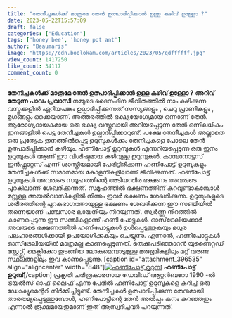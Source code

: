 ```yaml
---
title: "തേനീച്ചകൾക്ക് മാത്രമേ തേൻ ഉത്പാദിപ്പിക്കാൻ ഉള്ള കഴിവ് ഉള്ളോ ?"
date: 2023-05-22T15:57:09
draft: false
categories: ["Education"]
tags: ['honey bee', 'honey pot ant']
author: "Beaumaris"
image: "https://cdn.boolokam.com/articles/2023/05/qdffffff.jpg"
view_count: 1417250
like_count: 34117
comment_count: 0
---
```


**തേനീച്ചകൾക്ക് മാത്രമേ തേൻ ഉത്പാദിപ്പിക്കാൻ ഉള്ള കഴിവ് ഉള്ളോ ?** **അറിവ് തേടുന്ന പാവം പ്രവാസി** നമ്മുടെ ദൈനംദിന ജീവിതത്തിൽ നാം കഴിക്കുന്ന വസ്തുക്കളിൽ ഏറിയപങ്കും ഉല്പാദിപ്പിക്കുന്നത് സസ്യങ്ങളും , ചെറു പ്രാണികളും , മൃഗങ്ങളും ഒക്കെയാണ്. അത്തരത്തിൽ ഭക്ഷ്യയോഗ്യമായ ഒന്നാണ് തേൻ. ആരോഗ്യദായകമായ ഒരു ഭക്ഷ്യ വസ്തുവായി അറിയപ്പെടുന്ന തേൻ ഒന്നിലധികം ഇനങ്ങളിൽ പെട്ട തേനീച്ചകൾ ഉല്പാദിപ്പിക്കാറുണ്ട്. പക്ഷേ തേനീച്ചകൾ അല്ലാതെ ഒരു പ്രത്യേക ഇനത്തിൽപ്പെട്ട ഉറുമ്പുകൾക്കും തേനീച്ചകളെ പോലെ തേൻ ഉത്പാദിപ്പിക്കാൻ കഴിയും. ഹണിപോട്ട് ഉറുമ്പുകൾ എന്നറിയപ്പെടുന്ന ഒരു ഇനം ഉറുമ്പുകൾ ആണ് ഈ വിശിഷ്ടമായ കഴിവുള്ള ഉറുമ്പുകൾ. [](https://cdn.boolokam.com/articles/2023/05/qdffffff.jpg)കാമ്പനോട്ടസ് ഇൻഫ്ലാറ്റസ് എന്ന് ശാസ്ത്രീയമായി പേരിട്ടിരിക്കുന്ന ഹണിപോട്ട് ഉറുമ്പുകളും തേനീച്ചകൾക്ക് സമാനമായ കോളനികളിലാണ് ജീവിക്കുന്നത്. ഹണിപോട്ട് ഉറുമ്പുകൾ അവരുടെ സമൂഹത്തിന്റെ അടിയന്തിര ഭക്ഷണം അവരുടെ പുറകിലാണ് ശേഖരിക്കുന്നത്. സമൂഹത്തിൽ ഭക്ഷണത്തിന് കുറവുണ്ടാകുമ്പോൾ മറ്റുള്ള അയൽവാസികളിൽ നിന്നും ഇവർ ഭക്ഷണം ശേഖരിക്കുന്നു. ഉറുമ്പുകളുടെ ശരീരത്തിന്റെ പുറകുഭാഗത്തായുള്ള ഭക്ഷണം ശേഖരിക്കുന്ന ഈ സഞ്ചിയിൽ തന്നെയാണ് പഞ്ചസാര ലായനിയും നിറയുന്നത്. സ്വർണ്ണ നിറത്തിൽ കാണപ്പെടുന്ന ഈ സഞ്ചികളാണ് ഹണി പോട്ടുകൾ. ഓസ്‌ട്രേലിയക്കാർ അവരുടെ ഭക്ഷണത്തിൽ ഹണിപോട്ടുകൾ ഉൾപ്പെടുത്തുകയും മധുര പലഹാരങ്ങൾക്കായി ഉപയോഗിക്കുകയും ചെയ്യുന്നു. എന്നാൽ, ഹണിപോട്ടുകൾ ഓസ്‌ട്രേലിയയിൽ മാത്രമല്ല കാണപ്പെടുന്നത്. തെക്കുപടിഞ്ഞാറൻ യുണൈറ്റഡ് സ്റ്റേറ്റ്സ്, മെക്സിക്കോ തുടങ്ങിയ ലോകമെമ്പാടുമുള്ള മരുഭൂമികളിലും മറ്റ് വരണ്ട സ്ഥലങ്ങളിലും ഇവ കാണപ്പെടുന്നു. [caption id="attachment_396535" align="aligncenter" width="848"][![ഹണിപോട്ട് ഉറുമ്പ് ](https://cdn.boolokam.com/articles/2023/05/gegeg-3.jpg)](https://cdn.boolokam.com/articles/2023/05/gegeg-3.jpg) **ഹണിപോട്ട് ഉറുമ്പ്**[/caption] പ്രകൃതി ചരിത്രകാരനായ ഡേവിഡ് ആറ്റൻബറോ 1990 -ൽ ട്രയൽസ് ഓഫ് ലൈഫ് എന്ന പേരിൽ ഹണിപോട്ട് ഉറുമ്പുകളെ കുറിച്ച് ഒരു ഡോക്യുമെന്ററി നിർമ്മിച്ചിട്ടുണ്ട്. തേനീച്ചകൾ ഉത്പാദിപ്പിക്കുന്ന തേനുമായി താരതമ്യപ്പെടുത്തുമ്പോൾ, ഹണിപോട്ടിന്റെ തേൻ അൽപ്പം കനം കുറഞ്ഞതും എന്നാൽ രൂക്ഷമായതുമാണ് ഇത് ആസ്വദിച്ചവർ പറയുന്നത്.
